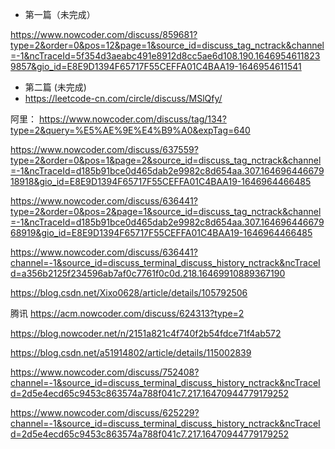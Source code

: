 + 第一篇（未完成）
  
https://www.nowcoder.com/discuss/859681?type=2&order=0&pos=12&page=1&source_id=discuss_tag_nctrack&channel=-1&ncTraceId=5f354d3aeabc491e8912d8cc5ae6d108.190.16469546118239857&gio_id=E8E9D1394F65717F55CEFFA01C4BAA19-1646954611541

+ 第二篇 (未完成)
+ https://leetcode-cn.com/circle/discuss/MSlQfy/


阿里：
https://www.nowcoder.com/discuss/tag/134?type=2&query=%E5%AE%9E%E4%B9%A0&expTag=640

https://www.nowcoder.com/discuss/637559?type=2&order=0&pos=1&page=2&source_id=discuss_tag_nctrack&channel=-1&ncTraceId=d185b91bce0d465dab2e9982c8d654aa.307.16469644667918918&gio_id=E8E9D1394F65717F55CEFFA01C4BAA19-1646964466485	

https://www.nowcoder.com/discuss/636441?type=2&order=0&pos=2&page=1&source_id=discuss_tag_nctrack&channel=-1&ncTraceId=d185b91bce0d465dab2e9982c8d654aa.307.16469644667968919&gio_id=E8E9D1394F65717F55CEFFA01C4BAA19-1646964466485

https://www.nowcoder.com/discuss/636441?channel=-1&source_id=discuss_terminal_discuss_history_nctrack&ncTraceId=a356b2125f234596ab7af0c7761f0c0d.218.16469910889367190

https://blog.csdn.net/Xixo0628/article/details/105792506


腾讯
https://acm.nowcoder.com/discuss/624313?type=2

https://blog.nowcoder.net/n/2151a821c4f740f2b54fdce71f4ab572

https://blog.csdn.net/a51914802/article/details/115002839

https://www.nowcoder.com/discuss/752408?channel=-1&source_id=discuss_terminal_discuss_history_nctrack&ncTraceId=2d5e4ecd65c9453c863574a788f041c7.217.16470944779179252

https://www.nowcoder.com/discuss/625229?channel=-1&source_id=discuss_terminal_discuss_history_nctrack&ncTraceId=2d5e4ecd65c9453c863574a788f041c7.217.16470944779179252
